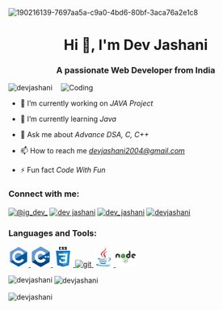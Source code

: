 ![190216139-7697aa5a-c9a0-4bd6-80bf-3aca76a2e1c8](https://github.com/devjashani/devjashani/assets/130270800/1c136921-35dd-4db9-af75-6de181c7db85)

<h1 align="center">Hi 👋, I'm Dev Jashani</h1>
<h3 align="center">A passionate Web Developer from India</h3>
<img align="right" alt="Coding" width="400" src="https://cdn.dribbble.com/users/1162077/screenshots/3848914/programmer.gif">


<p align="left"> <img src="https://komarev.com/ghpvc/?username=devjashani&label=Profile%20views&color=0e75b6&style=flat" alt="devjashani" /> </p>

- 🔭 I’m currently working on *JAVA Project*

- 🌱 I’m currently learning *Java*

- 💬 Ask me about *Advance DSA, C, C++*

- 📫 How to reach me *devjashani2004@gmail.com*

- ⚡ Fun fact *Code With Fun*
<h3 align="left">Connect with me:</h3>
<p align="left">
<a href="https://twitter.com/@ig_dev_" target="blank"><img align="center" src="https://raw.githubusercontent.com/rahuldkjain/github-profile-readme-generator/master/src/images/icons/Social/twitter.svg" alt="@ig_dev_" height="30" width="40" /></a>
<a href="https://linkedin.com/in/dev jashani" target="blank"><img align="center" src="https://raw.githubusercontent.com/rahuldkjain/github-profile-readme-generator/master/src/images/icons/Social/linked-in-alt.svg" alt="dev jashani" height="30" width="40" /></a>
<a href="https://instagram.com/dev_jashani" target="blank"><img align="center" src="https://raw.githubusercontent.com/rahuldkjain/github-profile-readme-generator/master/src/images/icons/Social/instagram.svg" alt="dev_jashani" height="30" width="40" /></a>
<a href="https://www.leetcode.com/devjashani" target="blank"><img align="center" src="https://raw.githubusercontent.com/rahuldkjain/github-profile-readme-generator/master/src/images/icons/Social/leet-code.svg" alt="devjashani" height="30" width="40" /></a>
</p>

<h3 align="left">Languages and Tools:</h3>
<p align="left"> <a href="https://www.cprogramming.com/" target="_blank" rel="noreferrer"> <img src="https://raw.githubusercontent.com/devicons/devicon/master/icons/c/c-original.svg" alt="c" width="40" height="40"/> </a> <a href="https://www.w3schools.com/cpp/" target="_blank" rel="noreferrer"> <img src="https://raw.githubusercontent.com/devicons/devicon/master/icons/cplusplus/cplusplus-original.svg" alt="cplusplus" width="40" height="40"/> </a> <a href="https://www.w3schools.com/css/" target="_blank" rel="noreferrer"> <img src="https://raw.githubusercontent.com/devicons/devicon/master/icons/css3/css3-original-wordmark.svg" alt="css3" width="40" height="40"/> </a> <a href="https://git-scm.com/" target="_blank" rel="noreferrer"> <img src="https://www.vectorlogo.zone/logos/git-scm/git-scm-icon.svg" alt="git" width="40" height="40"/> </a> <a href="https://www.java.com" target="_blank" rel="noreferrer"> <img src="https://raw.githubusercontent.com/devicons/devicon/master/icons/java/java-original.svg" alt="java" width="40" height="40"/> </a> <a href="https://nodejs.org" target="_blank" rel="noreferrer"> <img src="https://raw.githubusercontent.com/devicons/devicon/master/icons/nodejs/nodejs-original-wordmark.svg" alt="nodejs" width="40" height="40"/> </a> </p>

<p><img align="left" src="https://github-readme-stats.vercel.app/api/top-langs?username=devjashani&show_icons=true&locale=en&layout=compact" alt="devjashani" /></p>

<p>&nbsp;<img align="center" src="https://github-readme-stats.vercel.app/api?username=devjashani&show_icons=true&locale=en" alt="devjashani" /></p>

<p><img align="center" src="https://github-readme-streak-stats.herokuapp.com/?user=devjashani&" alt="devjashani" /></p>
